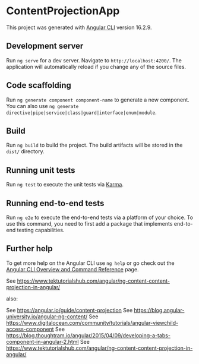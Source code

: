 # ContentProjectionApp

This project was generated with [Angular CLI](https://github.com/angular/angular-cli) version 16.2.9.

## Development server

Run `ng serve` for a dev server. Navigate to `http://localhost:4200/`. The application will automatically reload if you change any of the source files.

## Code scaffolding

Run `ng generate component component-name` to generate a new component. You can also use `ng generate directive|pipe|service|class|guard|interface|enum|module`.

## Build

Run `ng build` to build the project. The build artifacts will be stored in the `dist/` directory.

## Running unit tests

Run `ng test` to execute the unit tests via [Karma](https://karma-runner.github.io).

## Running end-to-end tests

Run `ng e2e` to execute the end-to-end tests via a platform of your choice. To use this command, you need to first add a package that implements end-to-end testing capabilities.

## Further help

To get more help on the Angular CLI use `ng help` or go check out the [Angular CLI Overview and Command Reference](https://angular.io/cli) page.


See https://www.tektutorialshub.com/angular/ng-content-content-projection-in-angular/

also:

See https://angular.io/guide/content-projection
See https://blog.angular-university.io/angular-ng-content/
See https://www.digitalocean.com/community/tutorials/angular-viewchild-access-component
See https://blog.thoughtram.io/angular/2015/04/09/developing-a-tabs-component-in-angular-2.html
See https://www.tektutorialshub.com/angular/ng-content-content-projection-in-angular/
